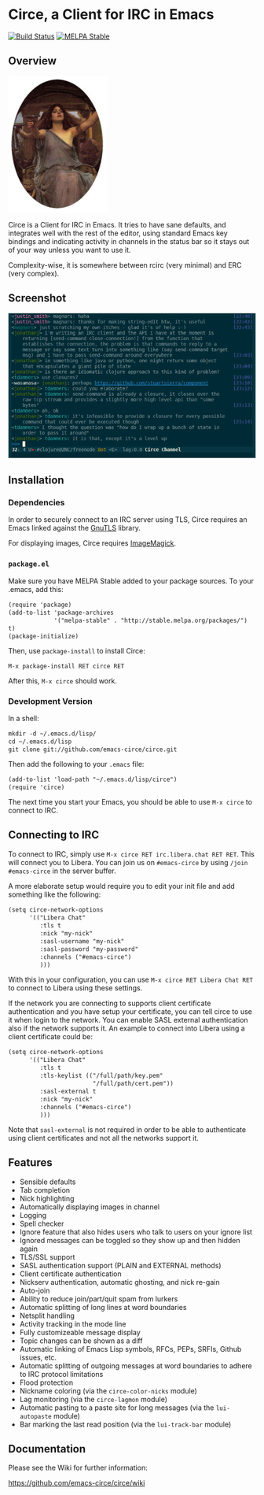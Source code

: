 # Circe, a Client for IRC in Emacs

[![Build Status](https://github.com/emacs-circe/circe/actions/workflows/ci.yaml/badge.svg)](https://github.com/emacs-circe/circe/actions/workflows/ci.yaml)
[![MELPA Stable](http://stable.melpa.org/packages/circe-badge.svg)](http://stable.melpa.org/#/circe)

## Overview

![Logo](images/circe.jpg)

Circe is a Client for IRC in Emacs. It tries to have sane defaults,
and integrates well with the rest of the editor, using standard Emacs
key bindings and indicating activity in channels in the status bar so
it stays out of your way unless you want to use it.

Complexity-wise, it is somewhere between rcirc (very minimal) and ERC
(very complex).

## Screenshot

![Screenshot](images/screenshot.png)

## Installation

### Dependencies

In order to securely connect to an IRC server using TLS, Circe
requires an Emacs linked against the [GnuTLS](https://www.gnutls.org/)
library.

For displaying images, Circe requires
[ImageMagick](https://www.imagemagick.org/script/index.php).

### `package.el`

Make sure you have MELPA Stable added to your package sources. To your
.emacs, add this:

```Lisp
(require 'package)
(add-to-list 'package-archives
             '("melpa-stable" . "http://stable.melpa.org/packages/") t)
(package-initialize)
```

Then, use `package-install` to install Circe:

```
M-x package-install RET circe RET
```

After this, `M-x circe` should work.

### Development Version

In a shell:

```Shell
mkdir -d ~/.emacs.d/lisp/
cd ~/.emacs.d/lisp
git clone git://github.com/emacs-circe/circe.git
```

Then add the following to your `.emacs` file:

```Lisp
(add-to-list 'load-path "~/.emacs.d/lisp/circe")
(require 'circe)
```

The next time you start your Emacs, you should be able to use
`M-x circe` to connect to IRC.

## Connecting to IRC

To connect to IRC, simply use `M-x circe RET irc.libera.chat RET RET`.
This will connect you to Libera. You can join us on `#emacs-circe` by
using `/join #emacs-circe` in the server buffer.

A more elaborate setup would require you to edit your init file and
add something like the following:

```Lisp
(setq circe-network-options
      '(("Libera Chat"
         :tls t
         :nick "my-nick"
         :sasl-username "my-nick"
         :sasl-password "my-password"
         :channels ("#emacs-circe")
         )))

```

With this in your configuration, you can use `M-x circe RET Libera Chat
RET` to connect to Libera using these settings.

If the network you are connecting to supports client certificate authentication
and you have setup your certificate, you can tell circe to use it when login to
the network. You can enable SASL external authentication also if the network
supports it. An example to connect into Libera using a client certificate
could be:

```Lisp
(setq circe-network-options
      '(("Libera Chat"
         :tls t
         :tls-keylist (("/full/path/key.pem"
                        "/full/path/cert.pem"))
         :sasl-external t
         :nick "my-nick"
         :channels ("#emacs-circe")
         )))
```

Note that `sasl-external` is not required in order to be able to authenticate
using client certificates and not all the networks support it.

## Features

- Sensible defaults
- Tab completion
- Nick highlighting
- Automatically displaying images in channel
- Logging
- Spell checker
- Ignore feature that also hides users who talk to users on your
  ignore list
- Ignored messages can be toggled so they show up and then hidden
  again
- TLS/SSL support
- SASL authentication support (PLAIN and EXTERNAL methods)
- Client certificate authentication
- Nickserv authentication, automatic ghosting, and nick re-gain
- Auto-join
- Ability to reduce join/part/quit spam from lurkers
- Automatic splitting of long lines at word boundaries
- Netsplit handling
- Activity tracking in the mode line
- Fully customizeable message display
- Topic changes can be shown as a diff
- Automatic linking of Emacs Lisp symbols, RFCs, PEPs, SRFIs, Github
  issues, etc.
- Automatic splitting of outgoing messages at word boundaries to
  adhere to IRC protocol limitations
- Flood protection
- Nickname coloring (via the `circe-color-nicks` module)
- Lag monitoring (via the `circe-lagmon` module)
- Automatic pasting to a paste site for long messages (via the
  `lui-autopaste` module)
- Bar marking the last read position (via the `lui-track-bar` module)

## Documentation

Please see the Wiki for further information:

https://github.com/emacs-circe/circe/wiki

